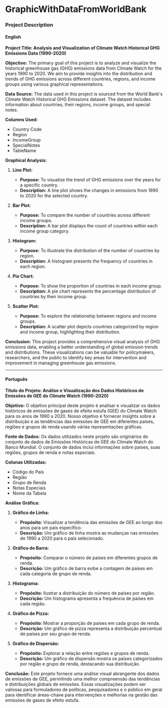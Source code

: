# GraphicWithDataFromWorldBank



### Project Description

#### English

**Project Title: Analysis and Visualization of Climate Watch Historical GHG Emissions Data (1990-2020)**

**Objective:** 
The primary goal of this project is to analyze and visualize the historical greenhouse gas (GHG) emissions data from Climate Watch for the years 1990 to 2020. We aim to provide insights into the distribution and trends of GHG emissions across different countries, regions, and income groups using various graphical representations.

**Data Source:**
The data used in this project is sourced from the World Bank's Climate Watch Historical GHG Emissions dataset. The dataset includes information about countries, their regions, income groups, and special notes.

**Columns Used:**
- Country Code
- Region
- IncomeGroup
- SpecialNotes
- TableName

**Graphical Analysis:**

1. **Line Plot:**
   - **Purpose:** To visualize the trend of GHG emissions over the years for a specific country.
   - **Description:** A line plot shows the changes in emissions from 1990 to 2020 for the selected country.

2. **Bar Plot:**
   - **Purpose:** To compare the number of countries across different income groups.
   - **Description:** A bar plot displays the count of countries within each income group category.

3. **Histogram:**
   - **Purpose:** To illustrate the distribution of the number of countries by region.
   - **Description:** A histogram presents the frequency of countries in each region.

4. **Pie Chart:**
   - **Purpose:** To show the proportion of countries in each income group.
   - **Description:** A pie chart represents the percentage distribution of countries by their income group.

5. **Scatter Plot:**
   - **Purpose:** To explore the relationship between regions and income groups.
   - **Description:** A scatter plot depicts countries categorized by region and income group, highlighting their distribution.

**Conclusion:**
This project provides a comprehensive visual analysis of GHG emissions data, enabling a better understanding of global emission trends and distributions. These visualizations can be valuable for policymakers, researchers, and the public to identify key areas for intervention and improvement in managing greenhouse gas emissions.

---

#### Português

**Título do Projeto: Análise e Visualização dos Dados Históricos de Emissões de GEE do Climate Watch (1990-2020)**

**Objetivo:**
O objetivo principal deste projeto é analisar e visualizar os dados históricos de emissões de gases de efeito estufa (GEE) do Climate Watch para os anos de 1990 a 2020. Nosso objetivo é fornecer insights sobre a distribuição e as tendências das emissões de GEE em diferentes países, regiões e grupos de renda usando várias representações gráficas.

**Fonte de Dados:**
Os dados utilizados neste projeto são originários do conjunto de dados de Emissões Históricas de GEE do Climate Watch do Banco Mundial. O conjunto de dados inclui informações sobre países, suas regiões, grupos de renda e notas especiais.

**Colunas Utilizadas:**
- Código do País
- Região
- Grupo de Renda
- Notas Especiais
- Nome da Tabela

**Análise Gráfica:**

1. **Gráfico de Linha:**
   - **Propósito:** Visualizar a tendência das emissões de GEE ao longo dos anos para um país específico.
   - **Descrição:** Um gráfico de linha mostra as mudanças nas emissões de 1990 a 2020 para o país selecionado.

2. **Gráfico de Barra:**
   - **Propósito:** Comparar o número de países em diferentes grupos de renda.
   - **Descrição:** Um gráfico de barra exibe a contagem de países em cada categoria de grupo de renda.

3. **Histograma:**
   - **Propósito:** Ilustrar a distribuição do número de países por região.
   - **Descrição:** Um histograma apresenta a frequência de países em cada região.

4. **Gráfico de Pizza:**
   - **Propósito:** Mostrar a proporção de países em cada grupo de renda.
   - **Descrição:** Um gráfico de pizza representa a distribuição percentual de países por seu grupo de renda.

5. **Gráfico de Dispersão:**
   - **Propósito:** Explorar a relação entre regiões e grupos de renda.
   - **Descrição:** Um gráfico de dispersão mostra os países categorizados por região e grupo de renda, destacando sua distribuição.

**Conclusão:**
Este projeto fornece uma análise visual abrangente dos dados de emissões de GEE, permitindo uma melhor compreensão das tendências e distribuições globais de emissões. Essas visualizações podem ser valiosas para formuladores de políticas, pesquisadores e o público em geral para identificar áreas-chave para intervenções e melhorias na gestão das emissões de gases de efeito estufa.
